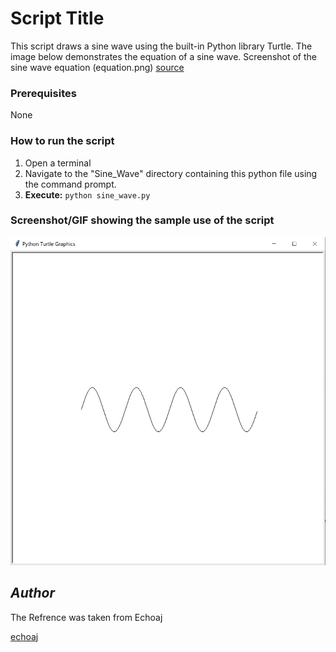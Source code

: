 # Script Title
This script draws a sine wave using the built-in Python library Turtle.
The image below demonstrates the equation of a sine wave.
Screenshot of the sine wave equation (equation.png)
[source](https://www.mathsisfun.com/algebra/amplitude-period-frequency-phase-shift.html)

### Prerequisites
None

### How to run the script
1) Open a terminal
2) Navigate to the "Sine_Wave" directory containing this python file using the command prompt.
3) **Execute:** `python sine_wave.py`

### Screenshot/GIF showing the sample use of the script

![Screenshot of the sine_wave.py file](screenshot.png)


## *Author*
The Refrence was taken from Echoaj
                
[echoaj](https://github.com/echoaj)

